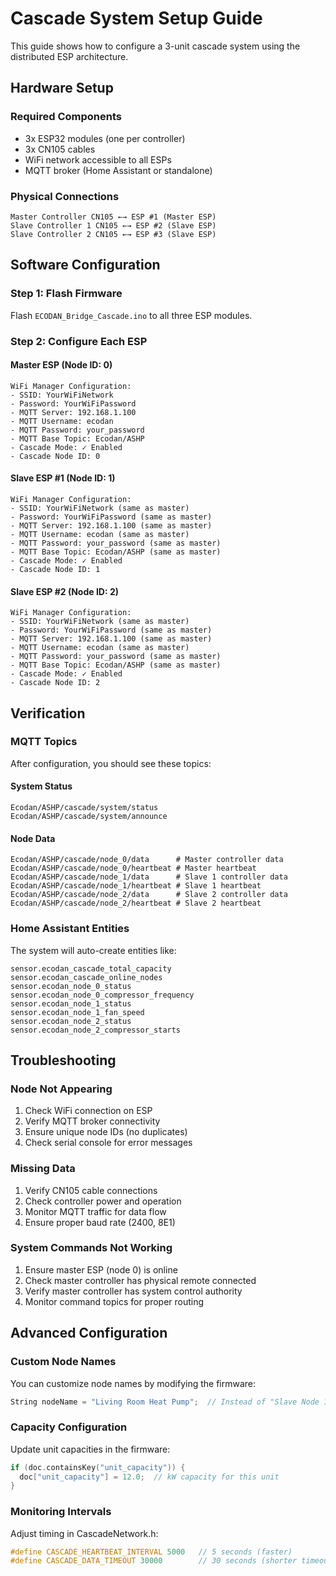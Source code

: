 # Cascade System Setup Guide

This guide shows how to configure a 3-unit cascade system using the distributed ESP architecture.

## Hardware Setup

### Required Components
- 3x ESP32 modules (one per controller)
- 3x CN105 cables 
- WiFi network accessible to all ESPs
- MQTT broker (Home Assistant or standalone)

### Physical Connections
```
Master Controller CN105 ←→ ESP #1 (Master ESP)
Slave Controller 1 CN105 ←→ ESP #2 (Slave ESP)  
Slave Controller 2 CN105 ←→ ESP #3 (Slave ESP)
```

## Software Configuration

### Step 1: Flash Firmware
Flash `ECODAN_Bridge_Cascade.ino` to all three ESP modules.

### Step 2: Configure Each ESP

#### Master ESP (Node ID: 0)
```
WiFi Manager Configuration:
- SSID: YourWiFiNetwork
- Password: YourWiFiPassword
- MQTT Server: 192.168.1.100
- MQTT Username: ecodan
- MQTT Password: your_password
- MQTT Base Topic: Ecodan/ASHP
- Cascade Mode: ✓ Enabled
- Cascade Node ID: 0
```

#### Slave ESP #1 (Node ID: 1)
```
WiFi Manager Configuration:
- SSID: YourWiFiNetwork (same as master)
- Password: YourWiFiPassword (same as master)
- MQTT Server: 192.168.1.100 (same as master)
- MQTT Username: ecodan (same as master)
- MQTT Password: your_password (same as master)
- MQTT Base Topic: Ecodan/ASHP (same as master)
- Cascade Mode: ✓ Enabled
- Cascade Node ID: 1
```

#### Slave ESP #2 (Node ID: 2)
```
WiFi Manager Configuration:
- SSID: YourWiFiNetwork (same as master)
- Password: YourWiFiPassword (same as master)
- MQTT Server: 192.168.1.100 (same as master)
- MQTT Username: ecodan (same as master)
- MQTT Password: your_password (same as master)
- MQTT Base Topic: Ecodan/ASHP (same as master)
- Cascade Mode: ✓ Enabled
- Cascade Node ID: 2
```

## Verification

### MQTT Topics
After configuration, you should see these topics:

#### System Status
```
Ecodan/ASHP/cascade/system/status
Ecodan/ASHP/cascade/system/announce
```

#### Node Data
```
Ecodan/ASHP/cascade/node_0/data      # Master controller data
Ecodan/ASHP/cascade/node_0/heartbeat # Master heartbeat
Ecodan/ASHP/cascade/node_1/data      # Slave 1 controller data  
Ecodan/ASHP/cascade/node_1/heartbeat # Slave 1 heartbeat
Ecodan/ASHP/cascade/node_2/data      # Slave 2 controller data
Ecodan/ASHP/cascade/node_2/heartbeat # Slave 2 heartbeat
```

### Home Assistant Entities
The system will auto-create entities like:
```
sensor.ecodan_cascade_total_capacity
sensor.ecodan_cascade_online_nodes
sensor.ecodan_node_0_status
sensor.ecodan_node_0_compressor_frequency
sensor.ecodan_node_1_status
sensor.ecodan_node_1_fan_speed
sensor.ecodan_node_2_status
sensor.ecodan_node_2_compressor_starts
```

## Troubleshooting

### Node Not Appearing
1. Check WiFi connection on ESP
2. Verify MQTT broker connectivity
3. Ensure unique node IDs (no duplicates)
4. Check serial console for error messages

### Missing Data
1. Verify CN105 cable connections
2. Check controller power and operation
3. Monitor MQTT traffic for data flow
4. Ensure proper baud rate (2400, 8E1)

### System Commands Not Working
1. Ensure master ESP (node 0) is online
2. Check master controller has physical remote connected
3. Verify master controller has system control authority
4. Monitor command topics for proper routing

## Advanced Configuration

### Custom Node Names
You can customize node names by modifying the firmware:
```cpp
String nodeName = "Living Room Heat Pump";  // Instead of "Slave Node 1"
```

### Capacity Configuration
Update unit capacities in the firmware:
```cpp
if (doc.containsKey("unit_capacity")) {
  doc["unit_capacity"] = 12.0;  // kW capacity for this unit
}
```

### Monitoring Intervals
Adjust timing in CascadeNetwork.h:
```cpp
#define CASCADE_HEARTBEAT_INTERVAL 5000   // 5 seconds (faster)
#define CASCADE_DATA_TIMEOUT 30000        // 30 seconds (shorter timeout)
```